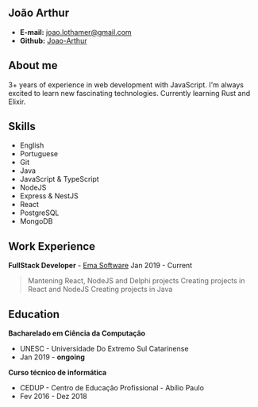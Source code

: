 ## João Arthur

- **E-mail:** joao.lothamer@gmail.com<br>
- **Github:** [Joao-Arthur](https://github.com/Joao-Arthur)

## About me

3+ years of experience in web development with JavaScript. I'm always excited to learn new fascinating technologies. Currently learning Rust and Elixir.

## Skills

- English
- Portuguese
- Git
- Java
- JavaScript & TypeScript
- NodeJS
- Express & NestJS
- React
- PostgreSQL
- MongoDB

## Work Experience

**FullStack Developer** - [Ema Software](https://ema.net.br/) Jan 2019 - Current<br>

> Mantening React, NodeJS and Delphi projects
> Creating projects in React and NodeJS
> Creating projects in Java

## Education

**Bacharelado em Ciência da Computação**

- UNESC - Universidade Do Extremo Sul Catarinense
- Jan 2019 - **ongoing**

**Curso técnico de informática**

- CEDUP - Centro de Educação Profissional - Abílio Paulo
- Fev 2016 - Dez 2018
